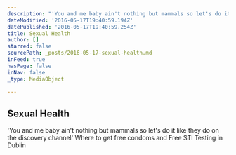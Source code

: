 ```yaml
---
description: "'You and me baby ain't nothing but mammals so let's do it like they do on the discovery channel' Where to get free condoms and Free STI Testing in Dublin"
dateModified: '2016-05-17T19:40:59.194Z'
datePublished: '2016-05-17T19:40:59.254Z'
title: Sexual Health
author: []
starred: false
sourcePath: _posts/2016-05-17-sexual-health.md
inFeed: true
hasPage: false
inNav: false
_type: MediaObject

---
```

<article style=""><h1>Sexual Health</h1><p>'You and me baby ain't nothing but mammals so let's do it like they do on the discovery channel' Where to get free condoms and Free STI Testing in Dublin</p></article>
